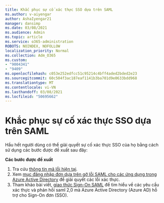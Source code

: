 ```yaml
---
title: Khắc phục sự cố xác thực SSO dựa trên SAML
ms.author: v-aiyengar
author: AshaIyengar21
manager: dansimp
ms.date: 03/08/2021
ms.audience: Admin
ms.topic: article
ms.service: o365-administration
ROBOTS: NOINDEX, NOFOLLOW
localization_priority: Normal
ms.collection: Adm_O365
ms.custom:
- "9004341"
- "9409"
ms.openlocfilehash: c053e252edfcc51c95214c4bff4aded2bded2e23
ms.sourcegitcommit: 60c504f3ac187eaf1141b3ba701d9e0633bdd968
ms.translationtype: MT
ms.contentlocale: vi-VN
ms.lasthandoff: 03/08/2021
ms.locfileid: "50695662"
---
```

# <a name="troubleshoot-saml-based-sso-authentication-issues"></a>Khắc phục sự cố xác thực SSO dựa trên SAML

Hầu hết người dùng có thể giải quyết sự cố xác thực SSO của họ bằng cách sử dụng các bước được đề xuất sau đây:

**Các bước được đề xuất**
1. Tra cứu [thông tin mã lỗi hiện tại](https://docs.microsoft.com/azure/active-directory/develop/reference-aadsts-error-codes#lookup-current-error-code-information).
1. Xem [mục đăng nhập đơn dựa trên gỡ lỗi SAML cho các ứng dụng trong Azure Active Directory](https://docs.microsoft.com/azure/active-directory/manage-apps/debug-saml-sso-issues) để giải quyết các lỗi xác thực.
1. Tham khảo bài viết, [giao thức Sign-On SAML](https://docs.microsoft.com/azure/active-directory/develop/single-sign-on-saml-protocol) để tìm hiểu về các yêu cầu xác thực và phản hồi saml 2,0 mà Azure Active Directory (Azure AD) hỗ trợ cho Sign-On đơn (SSO).


